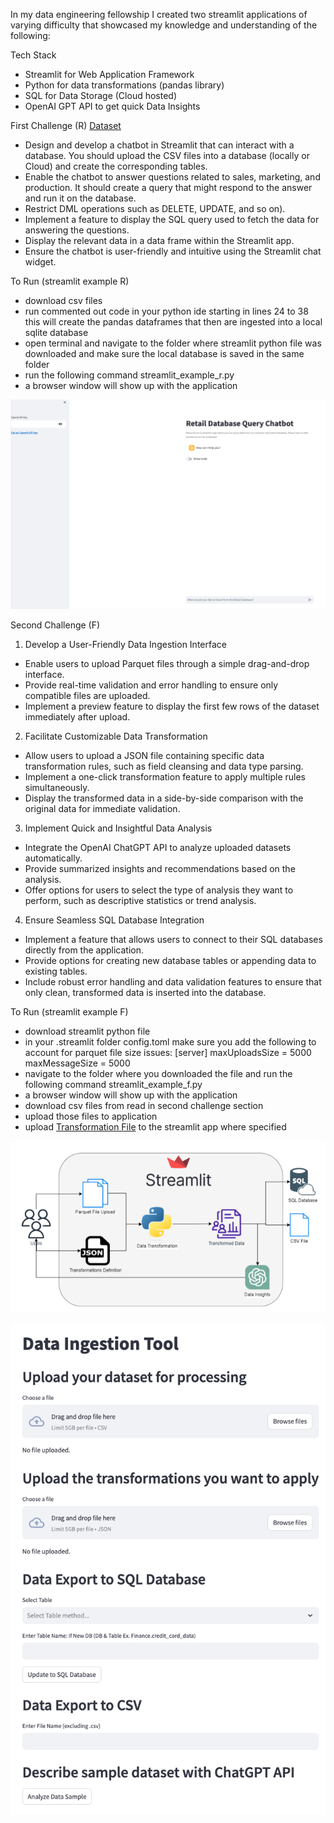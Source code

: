 In my data engineering fellowship I created two streamlit applications of varying difficulty that showcased my knowledge and understanding of the following:

Tech Stack
- Streamlit for Web Application Framework
- Python for data transformations (pandas library)
- SQL for Data Storage (Cloud hosted)
- OpenAI GPT API to get quick Data Insights

First Challenge (R) [Dataset](https://pages.github.com/)
- Design and develop a chatbot in Streamlit that can interact with a database. You should upload the CSV files into a database (locally or Cloud) and create the corresponding tables. 
- Enable the chatbot to answer questions related to sales, marketing, and production. It should create a query that might respond to the answer and run it on the database. 
- Restrict DML operations such as DELETE, UPDATE, and so on).
- Implement a feature to display the SQL query used to fetch the data for answering the questions.
- Display the relevant data in a data frame within the Streamlit app.
- Ensure the chatbot is user-friendly and intuitive using the Streamlit chat widget.

To Run (streamlit example R)
   - download csv files
   - run commented out code in your python ide starting in lines 24 to 38 this will create the pandas dataframes that then are ingested into a local sqlite database
   - open terminal and navigate to the folder where streamlit python file was downloaded and make sure the local database is saved in the same folder
   - run the following command streamlit_example_r.py
   - a browser window will show up with the application

![Image Alt text](/images/Streamlit_example_R.png "Optional title")  

Second Challenge (F)

1. Develop a User-Friendly Data Ingestion Interface
 - Enable users to upload Parquet files through a simple drag-and-drop interface.
 - Provide real-time validation and error handling to ensure only compatible files are uploaded.
 - Implement a preview feature to display the first few rows of the dataset immediately after upload.

2. Facilitate Customizable Data Transformation
 - Allow users to upload a JSON file containing specific data transformation rules, such as field cleansing and data type parsing.
 - Implement a one-click transformation feature to apply multiple rules simultaneously.
 - Display the transformed data in a side-by-side comparison with the original data for immediate validation.

3. Implement Quick and Insightful Data Analysis
 - Integrate the OpenAI ChatGPT API to analyze uploaded datasets automatically.
 - Provide summarized insights and recommendations based on the analysis.
 - Offer options for users to select the type of analysis they want to perform, such as descriptive statistics or trend analysis.

4. Ensure Seamless SQL Database Integration
 - Implement a feature that allows users to connect to their SQL databases directly from the application.
 - Provide options for creating new database tables or appending data to existing tables.
 - Include robust error handling and data validation features to ensure that only clean, transformed data is inserted into the database.

 To Run (streamlit example F)
   - download streamlit python file
   - in your .streamlit folder config.toml make sure you add the following to account for parquet file size issues:
        [server]
        maxUploadsSize = 5000
        maxMessageSize = 5000
   - navigate to the folder where you downloaded the file and run the following command streamlit_example_f.py
   - a browser window will show up with the application
   - download csv files from read in second challenge section
   - upload those files to application
   - upload [Transformation File](https://github.com/chrishawnm/Data-Skills-4-All/blob/main/Streamlit_example_F_transformations.json) to the streamlit app where specified


![Image Alt text](/images/streamlit_example_f_DE.png "Optional title")


![Image Alt text](/images/Streamlit_example_F.png "Optional title")
